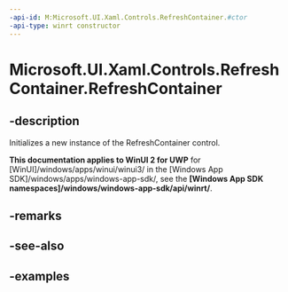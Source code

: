 ```yaml
---
-api-id: M:Microsoft.UI.Xaml.Controls.RefreshContainer.#ctor
-api-type: winrt constructor
---
```

<!-- Method syntax.
public RefreshContainer.RefreshContainer()
-->

# Microsoft.UI.Xaml.Controls.RefreshContainer.RefreshContainer


## -description

Initializes a new instance of the RefreshContainer control.


**This documentation applies to WinUI 2 for UWP** for [WinUI]/windows/apps/winui/winui3/ in the [Windows App SDK]/windows/apps/windows-app-sdk/, see the **[Windows App SDK namespaces]/windows/windows-app-sdk/api/winrt/**.

## -remarks


## -see-also


## -examples


